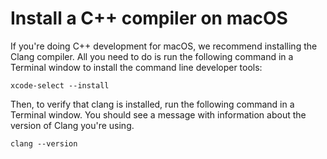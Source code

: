 <h1 data-loc-id="walkthough.mac.install.compiler">Install a C++ compiler on macOS</h1>
<p data-loc-id="walkthough.mac.text1">If you&#39;re doing C++ development for macOS, we recommend installing the Clang compiler. All you need to do is run the following command in a Terminal window to install the command line developer tools:</p>
<pre><code class="lang-bash">xcode-<span class="hljs-keyword">select</span> <span class="hljs-comment">--install</span>
</code></pre>
<p data-loc-id="walkthough.mac.text2">Then, to verify that clang is installed, run the following command in a Terminal window. You should see a message with information about the version of Clang you&#39;re using.</p>
<pre><code class="lang-bash">clang <span class="hljs-comment">--version</span>
</code></pre>
